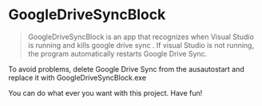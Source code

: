 # GoogleDriveSyncBlock
> GoogleDriveSyncBlock is an app that recognizes when Visual Studio is running and kills google drive sync . If visual Studio is not running, the program automatically restarts Google Drive Sync.

To avoid problems, delete Google Drive Sync from the ausautostart and replace it with GoogleDriveSyncBlock.exe

You can do what ever you want with this project.
Have fun!
